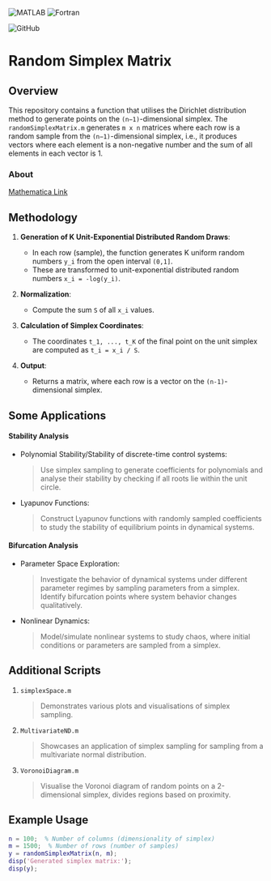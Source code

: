 ![MATLAB](https://img.shields.io/badge/MATLAB-%23D00000.svg?style=plastic&logo=mathworks&logoColor=white)   ![Fortran](https://img.shields.io/badge/Fortran-%23734F96.svg?style=plastic&logo=fortran&logoColor=white)

![GitHub](https://img.shields.io/github/license/Ramy-Badr-Ahmed/random-simplex)

# Random Simplex Matrix

## Overview

This repository contains a function that utilises the Dirichlet distribution method to generate points on the `(n−1)`-dimensional simplex. The `randomSimplexMatrix.m` generates `m x n` matrices where each row is a random sample from the `(n−1)`-dimensional simplex, i.e., it produces vectors where each element is a non-negative number and the sum of all elements in each vector is 1.

### About

[Mathematica Link](https://reference.wolfram.com/language/ref/Simplex.html)

## Methodology

1. **Generation of K Unit-Exponential Distributed Random Draws**:
    - In each row (sample), the function generates K uniform random numbers `y_i` from the open interval `(0,1]`.
    - These are transformed to unit-exponential distributed random numbers `x_i = -log(y_i)`.

2. **Normalization**:
    - Compute the sum `S` of all `x_i` values.

3. **Calculation of Simplex Coordinates**:
    - The coordinates `t_1, ..., t_K` of the final point on the unit simplex are computed as `t_i = x_i / S`.

4. **Output**:
    - Returns a matrix, where each row is a vector on the `(n-1)`-dimensional simplex.


## Some Applications

#### Stability Analysis

- Polynomial Stability/Stability of discrete-time control systems: 

    > Use simplex sampling to generate coefficients for polynomials and analyse their stability by checking if all roots lie within the unit circle.

- Lyapunov Functions: 

    > Construct Lyapunov functions with randomly sampled coefficients to study the stability of equilibrium points in dynamical systems.

#### Bifurcation Analysis

- Parameter Space Exploration:

    > Investigate the behavior of dynamical systems under different parameter regimes by sampling parameters from a simplex. Identify bifurcation points where system behavior changes qualitatively.

- Nonlinear Dynamics: 

    > Model/simulate nonlinear systems to study chaos, where initial conditions or parameters are sampled from a simplex.

## Additional Scripts

1. `simplexSpace.m`

   > Demonstrates various plots and visualisations of simplex sampling.

2. `MultivariateND.m`

   > Showcases an application of simplex sampling for sampling from a multivariate normal distribution.

3. `VoronoiDiagram.m`

   > Visualise the Voronoi diagram of random points on a 2-dimensional simplex, divides regions based on proximity.


## Example Usage

```matlab
n = 100;  % Number of columns (dimensionality of simplex)
m = 1500;  % Number of rows (number of samples)
y = randomSimplexMatrix(n, m);
disp('Generated simplex matrix:');
disp(y);
```
